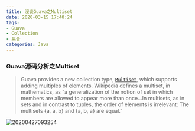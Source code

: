 ```yaml
---
title: 漫谈Guava之Multiset
date: 2020-03-15 17:40:24
tags:
- Guava
- Collection
- 集合
categories: Java
---
```




### Guava源码分析之Multiset

> Guava provides a new collection type, [`Multiset`](http://google.github.io/guava/releases/snapshot/api/docs/com/google/common/collect/Multiset.html), which supports adding multiples of elements. Wikipedia defines a multiset, in mathematics, as “a generalization of the notion of set in which members are allowed to appear more than once...In multisets, as in sets and in contrast to tuples, the order of elements is irrelevant: The multisets {a, a, b} and {a, b, a} are equal.”

![20200427093254](https://img.yjll.art//img/20200427093254.png)

